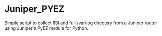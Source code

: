 # Juniper_PYEZ
Simple script to collect RSI and full /var/log directory from a Juniper router using Juniper's PyEZ module for Python.
